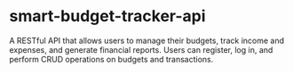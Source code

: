 # smart-budget-tracker-api
A RESTful API that allows users to manage their budgets, track income and expenses, and generate financial reports. Users can register, log in, and perform CRUD operations on budgets and transactions.
